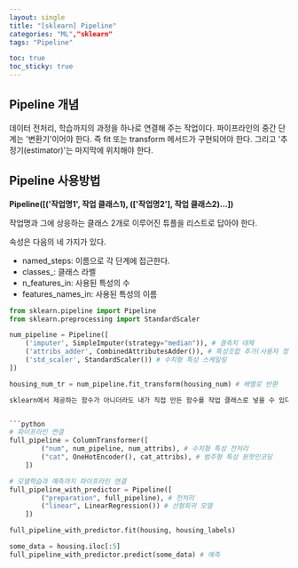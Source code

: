 ```yaml
---
layout: single
title: "[sklearn] Pipeline"
categories: "ML","sklearn"
tags: "Pipeline"

toc: true
toc_sticky: true
---
```


## Pipeline 개념
데이터 전처리, 학습까지의 과정을 하나로 연결해 주는 작업이다. 파이프라인의 중간 단계는 '변환기'이어야 한다. 즉 fit 또는 transform 메서드가 구현되어야 한다. 그리고 '추정기(estimator)'는 마지막에 위치해야 한다. 

## Pipeline 사용방법
**Pipeline([('작업명1', 작업 클래스1), (['작업명2'], 작업 클래스2)...])**

작업명과 그에 상응하는 클래스 2개로 이루어진 튜플을 리스트로 답아야 한다.   
  

속성은 다음의 네 가지가 있다.
- named_steps: 이름으로 각 단계에 접근한다.
- classes_: 클래스 라벨
- n_features_in: 사용된 특성의 수
- features_names_in: 사용된 특성의 이름 


```python
from sklearn.pipeline import Pipeline
from sklearn.preprocessing import StandardScaler

num_pipeline = Pipeline([
    ('imputer', SimpleImputer(strategy="median")), # 결측치 대체
    ('attribs_adder', CombinedAttributesAdder()), # 특성조합 추가(사용자 정의 함수)
    ('std_scaler', StandardScaler()) # 수치형 특성 스케일링
])

housing_num_tr = num_pipeline.fit_transform(housing_num) # 배열로 반환

sklearn에서 제공하는 함수가 아니더라도 내가 직접 만든 함수를 작업 클래스로 넣을 수 있다. 따라서 파이프라인으로 구성할 것을 고려해 전처리 과정은 함수로 구현하는 것이 좋다. 전처리는 pandas로 하기보다는 sklearn으로 시도하자. 그래야 다른 sklearn 함수들과 호환이 잘 된다.


```python
# 파이프라인 연결
full_pipeline = ColumnTransformer([
        ("num", num_pipeline, num_attribs), # 수치형 특성 전처리
        ("cat", OneHotEncoder(), cat_attribs), # 범주형 특성 원핫인코딩
    ])
```

```python
# 모델학습과 예측까지 파이프라인 연결
full_pipeline_with_predictor = Pipeline([
        ("preparation", full_pipeline), # 전처리
        ("linear", LinearRegression()) # 선형회귀 모델
    ])

full_pipeline_with_predictor.fit(housing, housing_labels)

some_data = housing.iloc[:5]
full_pipeline_with_predictor.predict(some_data) # 예측
```

